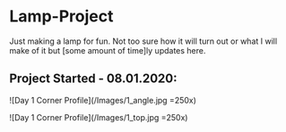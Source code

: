 # Lamp-Project

Just making a lamp for fun. Not too sure how it will turn out or what I will make of it but [some amount of time]ly updates here.

## Project Started - 08.01.2020:

![Day 1 Corner Profile](/Images/1_angle.jpg =250x)

![Day 1 Corner Profile](/Images/1_top.jpg =250x)
